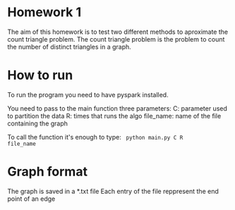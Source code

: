 # Homework 1
The aim of this homework is to test two different methods to aproximate the count triangle problem.
The count triangle problem is the problem to count the number of distinct triangles in a graph.

# How to run
To run the program you need to have pyspark installed.

You need to pass to the main function three parameters:
C: parameter used to partition the data
R: times that runs the algo
file_name: name of the file containing the graph

To call the function it's enough to type:
<code> python main.py C R file_name </code>

# Graph format
The graph is saved in a *.txt file 
Each entry of the file reppresent the end point of an edge